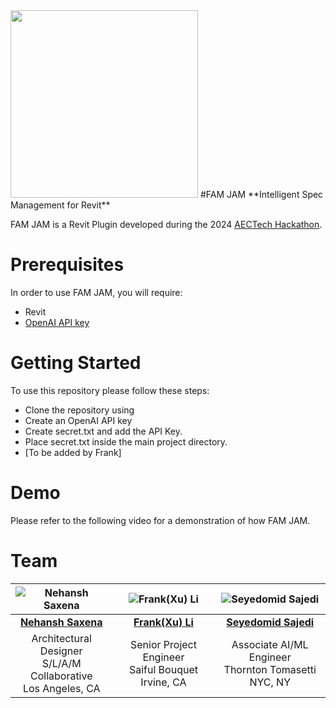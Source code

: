 <img src="https://github.com/ssajedi/FAM-JAM/blob/main/assets/Logo.svg" width="300">
#FAM JAM
**Intelligent Spec Management for Revit**

FAM JAM is a Revit Plugin developed during the 2024 [AECTech Hackathon](https://www.aectech.us/la-event). 

# Prerequisites
In order to use FAM JAM, you will require:
* Revit
* [OpenAI API key](https://platform.openai.com/)
  
# Getting Started
To use this repository please follow these steps:
* Clone the repository using <git>
* Create an OpenAI API key
* Create secret.txt and add the API Key.
* Place secret.txt inside the main project directory. 
* [To be added by Frank]

# Demo 
Please refer to the following video for a demonstration of how FAM JAM.

# Team

| ![Nehansh Saxena](https://github.com/ssajedi/FAM-JAM/blob/main/assets/nehansh.jpg) | ![Frank(Xu) Li](https://github.com/ssajedi/FAM-JAM/blob/main/assets/Frank.jpg) | ![Seyedomid Sajedi](https://github.com/ssajedi/FAM-JAM/blob/main/assets/Omid.jpg) |
|:--:|:--:|:--:|
| [**Nehansh Saxena**](https://www.linkedin.com/in/nehansh-saxena-leed-ga-assoc-aia-137982127/) | [**Frank(Xu) Li**](https://www.linkedin.com/in/frankeng/) | [**Seyedomid Sajedi**](https://www.linkedin.com/in/seyedomid-sajedi-263b703a/) |
| Architectural Designer<br>S/L/A/M Collaborative<br>Los Angeles, CA | Senior Project Engineer<br>Saiful Bouquet<br>Irvine, CA | Associate AI/ML Engineer<br>Thornton Tomasetti<br>NYC, NY |
